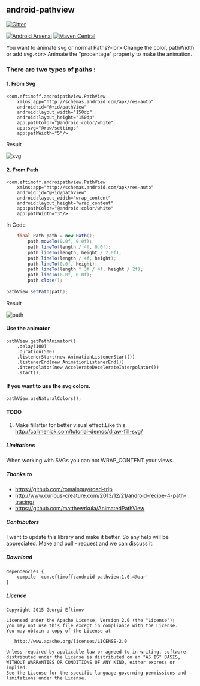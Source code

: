 ## android-pathview

[![Gitter](https://badges.gitter.im/Join%20Chat.svg)](https://gitter.im/geftimov/android-pathview?utm_source=badge&utm_medium=badge&utm_campaign=pr-badge&utm_content=badge)

[![Android Arsenal](https://img.shields.io/badge/Android%20Arsenal-android--pathview-brightgreen.svg?style=flat)](https://android-arsenal.com/details/1/1421) [![Maven Central](https://maven-badges.herokuapp.com/maven-central/com.eftimoff/android-pathview/badge.svg?style=flat)](https://maven-badges.herokuapp.com/maven-central/com.eftimoff/android-pathview)

You want to animate svg or normal Paths?<br\>
Change the color, pathWidth or add svg.<br\>
Animate the "procentage" property to make the animation.

### There are two types of paths :

#### 1. From Svg  

    <com.eftimoff.androipathview.PathView
    	xmlns:app="http://schemas.android.com/apk/res-auto"
        android:id="@+id/pathView"
        android:layout_width="150dp"
        android:layout_height="150dp"
        app:pathColor="@android:color/white"
        app:svg="@raw/settings"
        app:pathWidth="5"/>
        
Result 

![svg](https://github.com/geftimov/android-pathview/blob/master/art/settings.gif) 

#### 2. From Path

    <com.eftimoff.androipathview.PathView
    	xmlns:app="http://schemas.android.com/apk/res-auto"
        android:id="@+id/pathView"
        android:layout_width="wrap_content"
        android:layout_height="wrap_content"
        app:pathColor="@android:color/white"
        app:pathWidth="3"/>
        

In Code    
    
```java
    final Path path = new Path();
        path.moveTo(0.0f, 0.0f);
        path.lineTo(length / 4f, 0.0f);
        path.lineTo(length, height / 2.0f);
        path.lineTo(length / 4f, height);
        path.lineTo(0.0f, height);
	    path.lineTo(length * 3f / 4f, height / 2f);
	    path.lineTo(0.0f, 0.0f);
	    path.close();
	
pathView.setPath(path);
```

Result

![path](https://github.com/geftimov/android-pathview/blob/master/art/path.gif)  

#### Use the animator

    pathView.getPathAnimator()
        .delay(100)
        .duration(500)
        .listenerStart(new AnimationListenerStart())
        .listenerEnd(new AnimationListenerEnd())
        .interpolator(new AccelerateDecelerateInterpolator())
        .start();
        
#### If you want to use the svg colors.

    pathView.useNaturalColors();
    
#### TODO

1. Make fillafter for better visual effect.Like this:
http://callmenick.com/tutorial-demos/draw-fill-svg/

##### Limitations

When working with SVGs you can not WRAP_CONTENT your views.

##### Thanks to

* https://github.com/romainguy/road-trip
* http://www.curious-creature.com/2013/12/21/android-recipe-4-path-tracing/
* https://github.com/matthewrkula/AnimatedPathView

##### Contributors

I want to update this library and make it better. So any help will be appreciated.
Make and pull - request and we can discuss it.

##### Download

	dependencies {
		compile 'com.eftimoff:android-pathview:1.0.4@aar'
	}

##### Licence

    Copyright 2015 Georgi Eftimov

    Licensed under the Apache License, Version 2.0 (the "License");
    you may not use this file except in compliance with the License.
    You may obtain a copy of the License at

       http://www.apache.org/licenses/LICENSE-2.0

    Unless required by applicable law or agreed to in writing, software
    distributed under the License is distributed on an "AS IS" BASIS,
    WITHOUT WARRANTIES OR CONDITIONS OF ANY KIND, either express or implied.
    See the License for the specific language governing permissions and
    limitations under the License.




